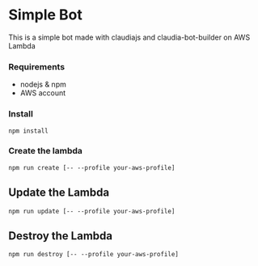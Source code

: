 # Simple Bot
This is a simple bot made with claudiajs and claudia-bot-builder on AWS Lambda

### Requirements

- nodejs & npm
- AWS account

### Install

```
npm install
```

### Create the lambda

```
npm run create [-- --profile your-aws-profile]
```

## Update the Lambda

```
npm run update [-- --profile your-aws-profile]
```

## Destroy the Lambda

```
npm run destroy [-- --profile your-aws-profile]
```
